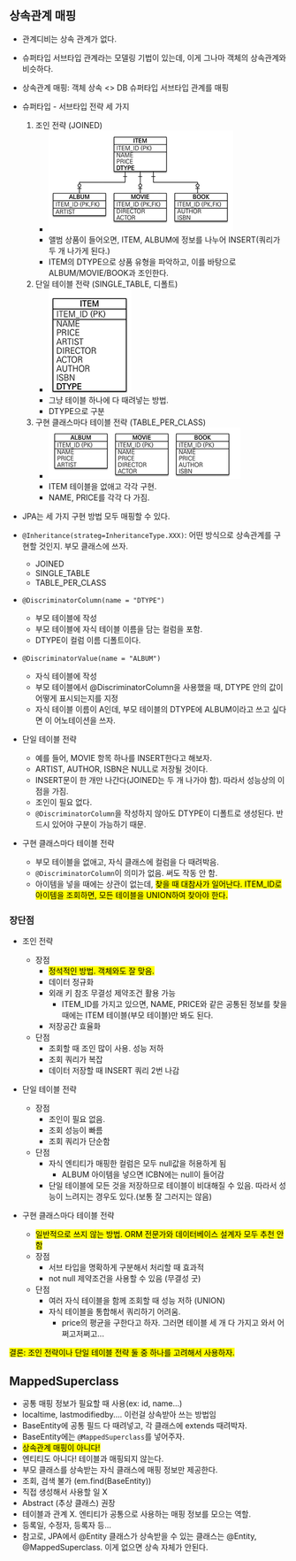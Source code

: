 ## 상속관계 매핑

- 관계디비는 상속 관계가 없다.
- 슈퍼타입 서브타입 관계라는 모델링 기법이 있는데, 이게 그나마 객체의 상속관계와 비슷하다.
- 상속관계 매핑: 객체 상속 <> DB 슈퍼타입 서브타입 관계를 매핑

- 슈퍼타입 - 서브타입 전략 세 가지
  1. 조인 전략 (JOINED)
     - ![alt text](image-17.png)
     - 앨범 상품이 들어오면, ITEM, ALBUM에 정보를 나누어 INSERT(쿼리가 두 개 나가게 된다.)
     - ITEM의 DTYPE으로 상품 유형을 파악하고, 이를 바탕으로 ALBUM/MOVIE/BOOK과 조인한다.
  2. 단일 테이블 전략 (SINGLE_TABLE, 디폴트)
     - ![alt text](image-18.png)
     - 그냥 테이블 하나에 다 때려넣는 방법.
     - DTYPE으로 구분
  3. 구현 클래스마다 테이블 전략 (TABLE_PER_CLASS)
     - ![alt text](image-19.png)
     - ITEM 테이블을 없애고 각각 구현.
     - NAME, PRICE를 각각 다 가짐.
- JPA는 세 가지 구현 방법 모두 매핑할 수 있다.

- `@Inheritance(strateg=InheritanceType.XXX)`: 어떤 방식으로 상속관계를 구현할 것인지. 부모 클래스에 쓰자.
  - JOINED
  - SINGLE_TABLE
  - TABLE_PER_CLASS
- `@DiscriminatorColumn(name = "DTYPE")`
  - 부모 테이블에 작성
  - 부모 테이블에 자식 테이블 이름을 담는 컬럼을 포함.
  - DTYPE이 컬럼 이름 디폴트이다.
- `@DiscriminatorValue(name = "ALBUM")`

  - 자식 테이블에 작성
  - 부모 테이블에서 @DiscriminatorColumn을 사용했을 때, DTYPE 안의 값이 어떻게 표시되는지를 지정
  - 자식 테이블 이름이 A인데, 부모 테이블의 DTYPE에 ALBUM이라고 쓰고 싶다면 이 어노테이션을 쓰자.

- 단일 테이블 전략

  - 예를 들어, MOVIE 항목 하나를 INSERT한다고 해보자.
  - ARTIST, AUTHOR, ISBN은 NULL로 저장될 것이다.
  - INSERT문이 한 개만 나간다(JOINED는 두 개 나가야 함). 따라서 성능상의 이점을 가짐.
  - 조인이 필요 없다.
  - `@DiscriminatorColumn`을 작성하지 않아도 DTYPE이 디폴트로 생성된다. 반드시 있어야 구분이 가능하기 때문.

- 구현 클래스마다 테이블 전략
  - 부모 테이블을 없애고, 자식 클래스에 컬럼을 다 때려박음.
  - `@DiscriminatorColumn`이 의미가 없음. 써도 작동 안 함.
  - 아이템을 넣을 때에는 상관이 없는데, <mark>찾을 때 대참사가 일어난다. ITEM_ID로 아이템을 조회하면, 모든 테이블을 UNION하여 찾아야 한다. </mark>

### 장단점

- 조인 전략

  - 장점
    - <mark>정석적인 방법. 객체와도 잘 맞음.</mark>
    - 데이터 정규화
    - 외래 키 참조 무결성 제약조건 활용 가능
      - ITEM_ID를 가지고 있으면, NAME, PRICE와 같은 공통된 정보를 찾을 때에는 ITEM 테이블(부모 테이블)만 봐도 된다.
    - 저장공간 효율화
  - 단점
    - 조회할 때 조인 많이 사용. 성능 저하
    - 조회 쿼리가 복잡
    - 데이터 저장할 때 INSERT 쿼리 2번 나감

- 단일 테이블 전략

  - 장점
    - 조인이 필요 없음.
    - 조회 성능이 빠름
    - 조회 쿼리가 단순함
  - 단점
    - 자식 엔티티가 매핑한 컬럼은 모두 null값을 허용하게 됨
      - ALBUM 아이템을 넣으면 ICBN에는 null이 들어감
    - 단일 테이블에 모든 것을 저장하므로 테이블이 비대해질 수 있음. 따라서 성능이 느려지는 경우도 있다.(보통 잘 그러지는 않음)

- 구현 클래스마다 테이블 전략
  - <mark>일반적으로 쓰지 않는 방법. ORM 전문가와 데이터베이스 설계자 모두 추천 안함</mark>
  - 장점
    - 서브 타입을 명확하게 구분해서 처리할 때 효과적
    - not null 제약조건을 사용할 수 있음 (무결성 굿)
  - 단점
    - 여러 자식 테이블을 함께 조회할 때 성능 저하 (UNION)
    - 자식 테이블을 통합해서 쿼리하기 어려움.
      - price의 평균을 구한다고 하자. 그러면 테이블 세 개 다 가지고 와서 어쩌고저쩌고...

<mark>결론: 조인 전략이나 단일 테이블 전략 둘 중 하나를 고려해서 사용하자. </mark>

## MappedSuperclass

- 공통 매핑 정보가 필요할 때 사용(ex: id, name...)
- localtime, lastmodifiedby.... 이런걸 상속받아 쓰는 방법임
- BaseEntity에 공통 필드 다 때려넣고, 각 클래스에 extends 때려박자.
- BaseEntity에는 `@MappedSuperclass`를 넣어주자.
- <mark>상속관계 매핑이 아니다!
- 엔티티도 아니다! 테이블과 매핑되지 않는다.
- 부모 클래스를 상속받는 자식 클래스에 매핑 정보만 제공한다.
- 조회, 검색 불가 (em.find(BaseEntity))
- 직접 생성해서 사용할 일 X
- Abstract (추상 클래스) 권장
- 테이블과 관계 X. 엔티티가 공통으로 사용하는 매핑 정보를 모으는 역할.
- 등록일, 수정자, 등록자 등...
- 참고로, JPA에서 @Entity 클래스가 상속받을 수 있는 클래스는 @Entity, @MappedSuperclass. 이게 없으면 상속 자체가 안된다.
